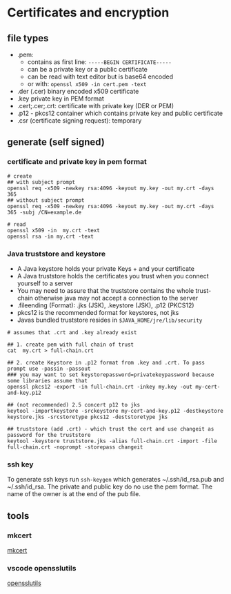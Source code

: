 # Certificates and encryption

## file types

- .pem: 
  - contains as first line: `-----BEGIN CERTIFICATE-----`
  - can be a private key or a public certificate
  - can be read with text editor but is base64 encoded
  - or with: `openssl x509 -in cert.pem -text`
- .der (.cer) binary encoded x509 certificate
- .key private key in PEM format
- .cert;.cer;.crt: certificate with private key (DER or PEM)
- .p12 - pkcs12 container which contains private key and public certificate
- .csr (certificate signing request): temporary 

## generate (self signed)

### certificate and private key in pem format

```shell
# create 
## with subject prompt
openssl req -x509 -newkey rsa:4096 -keyout my.key -out my.crt -days 365
## without subject prompt
openssl req -x509 -newkey rsa:4096 -keyout my.key -out my.crt -days 365 -subj /CN=example.de

# read 
openssl x509 -in  my.crt -text
openssl rsa -in my.crt -text
```

### Java truststore and keystore

- A Java keystore holds your private Keys + and your certificate
- A Java truststore holds the certificates you trust when you connect yourself to a server   
- You may need to assure that the truststore contains the whole trust-chain otherwise java may not accept a connection to the server  
- .fileending (Format): .jks (JSK), .keystore (JSK), .p12 (PKCS12)
- pkcs12 is the recommended format for keystores, not jks
- Javas bundled truststore resides in `$JAVA_HOME/jre/lib/security`

```shell
# assumes that .crt and .key already exist

## 1. create pem with full chain of trust
cat  my.crt > full-chain.crt

## 2. create Keystore in .p12 format from .key and .crt. To pass prompt use -passin -passout
### you may want to set keystorepassword=privatekeypassword because some libraries assume that
openssl pkcs12 -export -in full-chain.crt -inkey my.key -out my-cert-and-key.p12

## (not recommended) 2.5 concert p12 to jks 
keytool -importkeystore -srckeystore my-cert-and-key.p12 -destkeystore keystore.jks -srcstoretype pkcs12 -deststoretype jks

## truststore (add .crt) - which trust the cert and use changeit as password for the truststore
keytool -keystore truststore.jks -alias full-chain.crt -import -file full-chain.crt -noprompt -storepass changeit

```

### ssh key

To generate ssh keys run `ssh-keygen` which generates ~/.ssh/id_rsa.pub and ~/.ssh/id_rsa. The private and public key do no use the pem format. The name of the owner is at the end of the pub file.

## tools

### mkcert

[mkcert](https://github.com/FiloSottile/mkcert)

### vscode opensslutils

[opensslutils](https://marketplace.visualstudio.com/items?itemName=ffaraone.opensslutils)